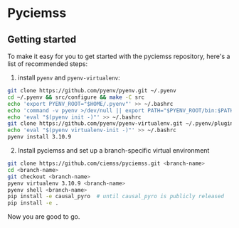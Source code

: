 # Pyciemss



## Getting started

To make it easy for you to get started with the pyciemss repository, here's a list of recommended steps:

1. install `pyenv` and `pyenv-virtualenv`:

```bash
git clone https://github.com/pyenv/pyenv.git ~/.pyenv
cd ~/.pyenv && src/configure && make -C src
echo 'export PYENV_ROOT="$HOME/.pyenv"' >> ~/.bashrc
echo 'command -v pyenv >/dev/null || export PATH="$PYENV_ROOT/bin:$PATH"' >> ~/.bashrc
echo 'eval "$(pyenv init -)"' >> ~/.bashrc
git clone https://github.com/pyenv/pyenv-virtualenv.git ~/.pyenv/plugins/pyenv-virtualenv
echo 'eval "$(pyenv virtualenv-init -)"' >> ~/.bashrc
pyenv install 3.10.9
```

2. Install pyciemss and set up a branch-specific virtual environment

```bash
git clone https://github.com/ciemss/pyciemss.git <branch-name>
cd <branch-name>
git checkout <branch-name>
pyenv virtualenv 3.10.9 <branch-name>
pyenv shell <branch-name>
pip install -e causal_pyro  # until causal_pyro is publicly released
pip install -e .
```

Now you are good to go.